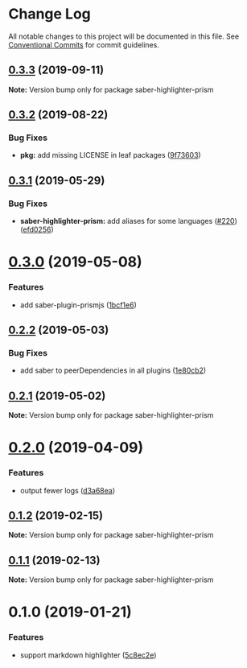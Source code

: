 # Change Log

All notable changes to this project will be documented in this file.
See [Conventional Commits](https://conventionalcommits.org) for commit guidelines.

## [0.3.3](https://github.com/saberland/saber/compare/saber-highlighter-prism@0.3.2...saber-highlighter-prism@0.3.3) (2019-09-11)

**Note:** Version bump only for package saber-highlighter-prism

## [0.3.2](https://github.com/saberland/saber/compare/saber-highlighter-prism@0.3.1...saber-highlighter-prism@0.3.2) (2019-08-22)

### Bug Fixes

- **pkg:** add missing LICENSE in leaf packages ([9f73603](https://github.com/saberland/saber/commit/9f73603))

## [0.3.1](https://github.com/saberland/saber/compare/saber-highlighter-prism@0.3.0...saber-highlighter-prism@0.3.1) (2019-05-29)

### Bug Fixes

- **saber-highlighter-prism:** add aliases for some languages ([#220](https://github.com/saberland/saber/issues/220)) ([efd0256](https://github.com/saberland/saber/commit/efd0256))

# [0.3.0](https://github.com/egoist/saber/compare/saber-highlighter-prism@0.2.2...saber-highlighter-prism@0.3.0) (2019-05-08)

### Features

- add saber-plugin-prismjs ([1bcf1e6](https://github.com/egoist/saber/commit/1bcf1e6))

## [0.2.2](https://github.com/egoist/saber/compare/saber-highlighter-prism@0.2.1...saber-highlighter-prism@0.2.2) (2019-05-03)

### Bug Fixes

- add saber to peerDependencies in all plugins ([1e80cb2](https://github.com/egoist/saber/commit/1e80cb2))

## [0.2.1](https://github.com/egoist/saber/compare/saber-highlighter-prism@0.2.0...saber-highlighter-prism@0.2.1) (2019-05-02)

**Note:** Version bump only for package saber-highlighter-prism

# [0.2.0](https://github.com/egoist/saber/compare/saber-highlighter-prism@0.1.2...saber-highlighter-prism@0.2.0) (2019-04-09)

### Features

- output fewer logs ([d3a68ea](https://github.com/egoist/saber/commit/d3a68ea))

## [0.1.2](https://github.com/egoist/saber/compare/saber-highlighter-prism@0.1.1...saber-highlighter-prism@0.1.2) (2019-02-15)

**Note:** Version bump only for package saber-highlighter-prism

## [0.1.1](https://github.com/egoist/saber/compare/saber-highlighter-prism@0.1.0...saber-highlighter-prism@0.1.1) (2019-02-13)

**Note:** Version bump only for package saber-highlighter-prism

# 0.1.0 (2019-01-21)

### Features

- support markdown highlighter ([5c8ec2e](https://github.com/egoist/saber/commit/5c8ec2e))
